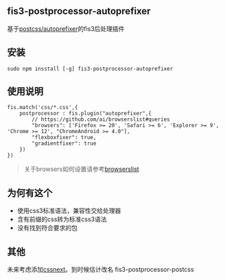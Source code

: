 fis3-postprocessor-autoprefixer
----

基于[postcss/autoprefixer](https://github.com/postcss/autoprefixer)的fis3后处理插件


## 安装 ##

    sudo npm insstall [-g] fis3-postprocessor-autoprefixer

## 使用说明 ##


    fis.match('css/*.css',{
        postprocessor : fis.plugin("autoprefixer",{
            // https://github.com/ai/browserslist#queries
            "browsers": ['Firefox >= 20', 'Safari >= 6', 'Explorer >= 9', 'Chrome >= 12', "ChromeAndroid >= 4.0"],
            "flexboxfixer": true,
            "gradientfixer": true
        })
    })

> 关于browsers如何设置请参考[browserslist](https://github.com/ai/browserslist#queries)

## 为何有这个 ##
- 使用css3标准语法，兼容性交给处理器
- 含有前缀的css转为标准css3语法
- 没有找到符合要求的包

## 其他 ##

未来考虑添加[cssnext](http://cssnext.io/)。到时候估计改名 fis3-postprocessor-postcss
